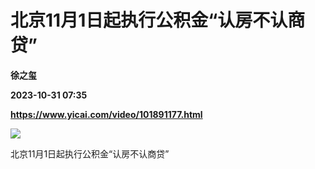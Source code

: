 # 北京11月1日起执行公积金“认房不认商贷”
**徐之玺**

**2023-10-31 07:35**

**https://www.yicai.com/video/101891177.html**

![](https://imgcdn.yicai.com/uppics/images/iOS/yicai/20231031030542060-3734.jpg) 

北京11月1日起执行公积金“认房不认商贷”